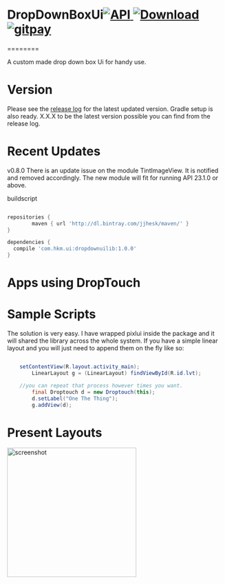 # DropDownBoxUi[![API](https://img.shields.io/badge/API-17%2B-brightgreen.svg?style=flat)](https://android-arsenal.com/api?level=17)[ ![Download](https://api.bintray.com/packages/jjhesk/maven/dropdownuilib/images/download.svg) ](https://bintray.com/jjhesk/maven/dropdownuilib/_latestVersion) [![gitpay](http://fc07.deviantart.net/fs70/f/2012/336/f/9/little_pixel_heart_by_tiny_bear-d5mtwiu.gif)](https://gratipay.com/jjhesk/)
========

A custom made drop down box Ui for handy use.

Version
========
Please see the [release log](https://github.com/jjhesk/DropDownBoxUi/releases/) for the latest updated version. Gradle setup is also ready. X.X.X to be the latest version possible you can find from the release log.

Recent Updates
========
v0.8.0
There is an update issue on the module TintImageView. It is notified and removed accordingly. The new module will fit for running API 23.1.0 or above.



buildscript
```gradle

repositories {
	    maven { url 'http://dl.bintray.com/jjhesk/maven/' }
}

dependencies {
  compile 'com.hkm.ui:dropdownuilib:1.0.0'
}
```

Apps using DropTouch
=============


Sample Scripts
============
The solution is very easy. I have wrapped pixlui inside the package and it will shared the library across the whole system. If you have a simple linear layout and you will just need to append them on the fly like so:
```java

 	setContentView(R.layout.activity_main);
        LinearLayout g = (LinearLayout) findViewById(R.id.lvt);

	//you can repeat that process however times you want.
        final Droptouch d = new Droptouch(this);
        d.setLabel("One The Thing");
        g.addView(d);

```

Present Layouts
=============

<img src="https://raw.github.com/jjhesk/DropDownBoxUi/master/screen/device-2015-03-24-102436.png" alt="screenshot" width="300px" height="auto" />
